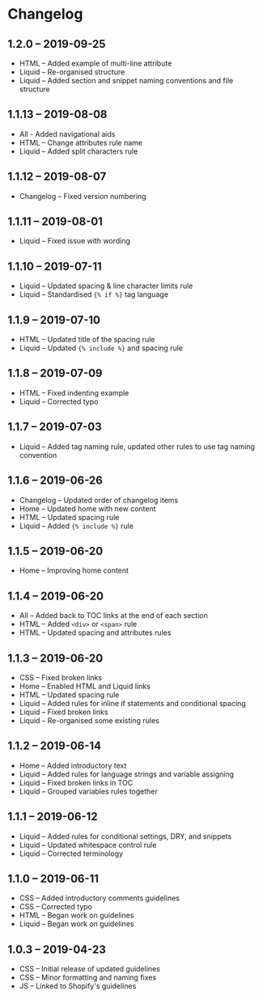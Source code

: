# Changelog

## 1.2.0 – 2019-09-25
* HTML – Added example of multi-line attribute
* Liquid – Re-organised structure
* Liquid – Added section and snippet naming conventions and file structure

## 1.1.13 – 2019-08-08
* All - Added navigational aids
* HTML – Change attributes rule name
* Liquid – Added split characters rule

## 1.1.12 – 2019-08-07
* Changelog – Fixed version numbering

## 1.1.11 – 2019-08-01
* Liquid – Fixed issue with wording

## 1.1.10 – 2019-07-11
* Liquid – Updated spacing & line character limits rule
* Liquid – Standardised `{% if %}` tag language

## 1.1.9 – 2019-07-10
* HTML – Updated title of the spacing rule
* Liquid – Updated `{% include %}` and spacing rule

## 1.1.8 – 2019-07-09
* HTML – Fixed indenting example
* Liquid – Corrected typo

## 1.1.7 – 2019-07-03
* Liquid – Added tag naming rule, updated other rules to use tag naming convention

## 1.1.6 – 2019-06-26
* Changelog – Updated order of changelog items
* Home – Updated home with new content
* HTML – Updated spacing rule
* Liquid – Added `{% include %}` rule

## 1.1.5 – 2019-06-20
* Home – Improving home content

## 1.1.4 – 2019-06-20
* All – Added back to TOC links at the end of each section
* HTML – Added `<div>` or `<span>` rule
* HTML – Updated spacing and attributes rules

## 1.1.3 – 2019-06-20
* CSS – Fixed broken links
* Home – Enabled HTML and Liquid links
* HTML – Updated spacing rule
* Liquid – Added rules for inline if statements and conditional spacing
* Liquid – Fixed broken links
* Liquid – Re-organised some existing rules

## 1.1.2 – 2019-06-14
* Home – Added introductory text
* Liquid – Added rules for language strings and variable assigning
* Liquid – Fixed broken links in TOC
* Liquid – Grouped variables rules together

## 1.1.1 – 2019-06-12
* Liquid – Added rules for conditional settings, DRY, and snippets
* Liquid – Updated whitespace control rule
* Liquid – Corrected terminology

## 1.1.0 – 2019-06-11
* CSS – Added introductory comments guidelines
* CSS – Corrected typo
* HTML – Began work on guidelines
* Liquid – Began work on guidelines

## 1.0.3 – 2019-04-23
* CSS – Initial release of updated guidelines
* CSS – Minor formatting and naming fixes
* JS – Linked to Shopify's guidelines